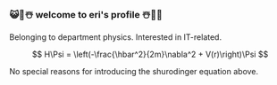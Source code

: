 ### 😺🐳☃️  welcome to eri's profile ☃️🐳😺
Belonging to department physics. Interested in IT-related.

$$
H\Psi = \left(-\frac{\hbar^2}{2m}\nabla^2 + V(r)\right)\Psi
$$

No special reasons for introducing the shurodinger equation above.
<!--
**eri61/eri61** is a ✨ _special_ ✨ repository because its `README.md` (this file) appears on your GitHub profile.

Here are some ideas to get you started:

- 🔭 I’m currently working on ...
- 🌱 I’m currently learning ...
- 👯 I’m looking to collaborate on ...
- 🤔 I’m looking for help with ...
- 💬 Ask me about ...
- 📫 How to reach me: ...
- 😄 Pronouns: ...
- ⚡ Fun fact: ...
-->
